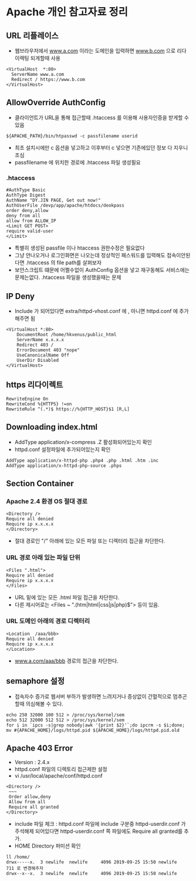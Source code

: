 # Apache 개인 참고자료 정리
## URL 리플레이스
* 웹브라우저에서 www.a.com 이라는 도메인을 입력하면 www.b.com 으로 리다이렉팅 되게할때 사용
```
<VirtualHost  *:80>
  ServerName www.a.com
  Redirect / https://www.b.com
</VirtualHost>
```

## AllowOverride AuthConfig
* 클라이언트가 URL을 통해 접근할때 .htaccess 를 이용해 사용자인증을 받게할 수 있음
```
${APACHE_PATH}/bin/htpasswd -c passfilename userid
```
* 최초 설치시에만 c 옵션을 넣고하고 이후부터 c 넣으면 기존에있던 정보 다 지우니 조심
* passfilename 에 위치한 경로에 .htaccess 파일 생성필요
  
### .htaccess
```
#AuthType Basic
AuthType Digest
AuthName "DY.JIN PAGE, Get out now!"
AuthUserFile /devp/app/apache/htdocs/deokpass
order deny,allow
deny from all
allow from ALLOW_IP
<Limit GET POST>
require valid-user
</Limit>
```
* 특별히 생성된 passfile 이나 htaccess 권한수정은 필요없다
* 그냥 안나오거나 로그인화면은 나오는데 정상적인 패스워드를 입력해도 접속이안된다면 .htaccess 의 file path를 살펴보자
* 보안스크립트 떄문에 어쩔수없이 AuthConfig 옵션을 넣고 재구동해도 서비스에는 문제는없다. .htaccess 파일을 생성했을때는 문제

## IP Deny
* Include 가 되어있다면 extra/httpd-vhost.conf 에 , 아니면 httpd.conf 에 추가 해주면 됨
```
<VirtualHost *:80>
    DocumentRoot /home/hkvenus/public_html
    ServerName x.x.x.x
    Redirect 403 /
    ErrorDocument 403 "nope"
    UseCanonicalName Off
    UserDir Disabled
</VirtualHost>
```
 
## https 리다이렉트
```
RewriteEngine On
RewriteCond %{HTTPS} !=on
RewriteRule ^(.*)$ https://%{HTTP_HOST}$1 [R,L]
```

## Downloading index.html
* AddType application/x-compress .Z 활성화되어있는지 확인
* httpd.conf 설정파일에 추가되어있는지 확인 
```
AddType application/x-httpd-php .php4 .php .html .htm .inc
AddType application/x-httpd-php-source .phps
```

## Section Container
### Apache 2.4 환경 OS 절대 경로
```
<Directory />
Require all denied
Require ip x.x.x.x
</Directory>
```
* 절대 경로인 "/" 아래에 있는 모든 파일 또는 디렉터리 접근을 차단한다.
  
### URL 경로 아래 있는 파일 단위
```
<Files ".html">
Require all denied
Require ip x.x.x.x
</Files>
```
* URL 밑에 있는 모든 .html 파일 접근을 차단한다. 
* 다른 제시어로는 <Files ~ "\.(htm|html|css|js|php)$"> 등이 있음.
  
### URL 도메인 아래의 경로 디렉터리
```
<Location  /aaa/bbb>
Require all denied
Require ip x.x.x.x
</Location>
```
* www.a.com/aaa/bbb 경로의 접근을 차단한다.
  
## semaphore 설정
* 접속자수 증가로 웹서버 부하가 발생하면 느려지거나 증상없이 간혈적으로 멈추곤 할때 의심해볼 수 있다.
```
echo 250 32000 100 512 > /proc/sys/kernel/sem
echo 512 32000 512 512 > /proc/sys/kernel/sem
for i in `ipcs -s|grep nobody|awk '{print $2}'`;do ipcrm -s $i;done;
mv #{APACHE_HOME}/logs/httpd.pid ${APACHE_HOME}/logs/httpd.pid.old
```

## Apache 403 Error
* Version : 2.4.x
* httpd.conf 파일의 디렉토리 접근제한 설정
* vi /usr/local/apache/conf/httpd.conf
```
<Directory />
 ~~~
 Order allow,deny
 Allow from all
 Require all granted
</Directory>
```
* include 파일 체크 : httpd.conf 파일에 include 구분중 httpd-userdir.conf 가 주석해제 되어있다면 httpd-userdir.conf 쪽 파일에도 Require all granted를 추가.
* HOME Directory 퍼미션 확인
```
ll /home/
drwx-----x.  3 newlife  newlife     4096 2019-09-25 15:50 newlife
711 로 변경해주자
drwx--x--x.  3 newlife  newlife     4096 2019-09-25 15:50 newlife
```
